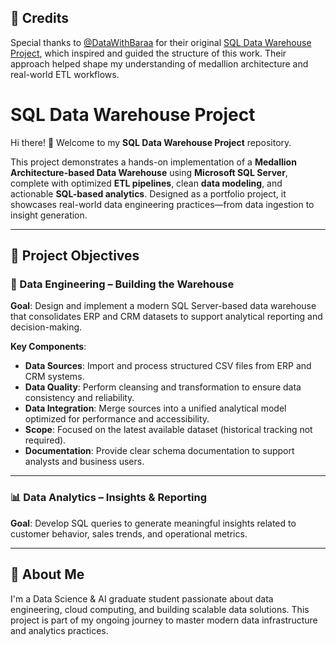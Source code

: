 ## 🙌 Credits

Special thanks to [@DataWithBaraa](https://github.com/DataWithBaraa) for their original [SQL Data Warehouse Project](https://github.com/DataWithBaraa/sql-data-warehouse-project), which inspired and guided the structure of this work. Their approach helped shape my understanding of medallion architecture and real-world ETL workflows.

# SQL Data Warehouse Project

Hi there! 👋 Welcome to my **SQL Data Warehouse Project** repository.

This project demonstrates a hands-on implementation of a **Medallion Architecture-based Data Warehouse** using **Microsoft SQL Server**, complete with optimized **ETL pipelines**, clean **data modeling**, and actionable **SQL-based analytics**. Designed as a portfolio project, it showcases real-world data engineering practices—from data ingestion to insight generation.

------

## 🚀 Project Objectives

### 🧱 Data Engineering – Building the Warehouse
**Goal**: Design and implement a modern SQL Server-based data warehouse that consolidates ERP and CRM datasets to support analytical reporting and decision-making.

**Key Components**:
- **Data Sources**: Import and process structured CSV files from ERP and CRM systems.
- **Data Quality**: Perform cleansing and transformation to ensure data consistency and reliability.
- **Data Integration**: Merge sources into a unified analytical model optimized for performance and accessibility.
- **Scope**: Focused on the latest available dataset (historical tracking not required).
- **Documentation**: Provide clear schema documentation to support analysts and business users.

---

### 📊 Data Analytics – Insights & Reporting
**Goal**: Develop SQL queries to generate meaningful insights related to customer behavior, sales trends, and operational metrics.

---

## 🌟 About Me
I'm a Data Science & AI graduate student passionate about data engineering, cloud computing, and building scalable data solutions. This project is part of my ongoing journey to master modern data infrastructure and analytics practices.
